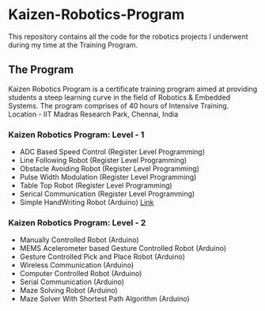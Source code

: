 # Kaizen-Robotics-Program
This repository contains all the code for the robotics projects I underwent during my time at the Training Program.

## The Program
Kaizen Robotics Program is a certificate training program aimed at providing students a steep learning curve in the field of Robotics & Embedded Systems. The program comprises of 40 hours of Intensive Training. 
Location - IIT Madras Research Park, Chennai, India

### Kaizen Robotics Program: Level - 1 
- ADC Based Speed Control (Register Level Programming)
- Line Following Robot (Register Level Programming)
- Obstacle Avoiding Robot (Register Level Programming)
- Pulse Width Modulation (Register Level Programming)
- Table Top Robot (Register Level Programming)
- Serical Communication (Register Level Programming)
- Simple HandWriting Robot (Arduino) [Link](https://github.com/jubin123/Handwriting-Machine)

### Kaizen Robotics Program: Level - 2 

- Manually Controlled Robot (Arduino)
- MEMS Acelerometer based Gesture Controlled Robot (Arduino)
- Gesture Controlled Pick and Place Robot (Arduino)
- Wireless Communication (Arduino)
- Computer Controlled Robot (Arduino)
- Serial Communication (Arduino)
- Maze Solving Robot (Arduino)
- Maze Solver With Shortest Path Algorithm (Arduino)
